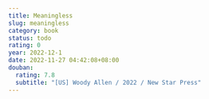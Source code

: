 ```yaml
---
title: Meaningless
slug: meaningless
category: book
status: todo
rating: 0
year: 2022-12-1
date: 2022-11-27 04:42:08+08:00
douban:
  rating: 7.8
  subtitle: "[US] Woody Allen / 2022 / New Star Press"
---
```



